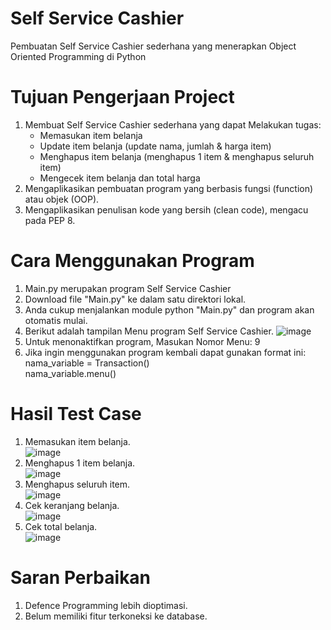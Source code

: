 # Self Service Cashier
Pembuatan Self Service Cashier sederhana yang menerapkan Object Oriented Programming di Python

# Tujuan Pengerjaan Project
1. Membuat Self Service Cashier sederhana yang dapat Melakukan tugas:
   - Memasukan item belanja
   - Update item belanja (update nama, jumlah & harga item)
   - Menghapus item belanja (menghapus 1 item & menghapus seluruh item)
   - Mengecek item belanja dan total harga
2. Mengaplikasikan pembuatan program yang berbasis fungsi (function) atau objek (OOP).
3. Mengaplikasikan penulisan kode yang bersih (clean code), mengacu pada PEP 8.

# Cara Menggunakan Program
1. Main.py merupakan program Self Service Cashier
2. Download file "Main.py" ke dalam satu direktori lokal.
3. Anda cukup menjalankan module python "Main.py" dan program akan otomatis mulai.
4. Berikut adalah tampilan Menu program Self Service Cashier.
![image](https://github.com/Hawino/kasir-sederhana/assets/160495569/cce8cf56-54eb-48b0-8644-090ac798d13f)
5. Untuk menonaktifkan program, Masukan Nomor Menu: 9
6. Jika ingin menggunakan program kembali dapat gunakan format ini: <br>
   nama_variable = Transaction() <br>
   nama_variable.menu()

# Hasil Test Case
1. Memasukan item belanja.<br>
   ![image](https://github.com/Hawino/kasir-sederhana/assets/160495569/aecd9ff1-a8f9-41bc-be00-6743bed1f0f5)<br>
2. Menghapus 1 item belanja.<br>
   ![image](https://github.com/Hawino/kasir-sederhana/assets/160495569/5711e8c2-5c38-407f-9a55-ee635601a954)<br>
3. Menghapus seluruh item.<br>
   ![image](https://github.com/Hawino/kasir-sederhana/assets/160495569/9bbbd41f-4015-4dae-801a-2ea1aa04e969)<br>
4. Cek keranjang belanja.<br>
   ![image](https://github.com/Hawino/kasir-sederhana/assets/160495569/0e3b4475-bd94-4665-a1d9-d1c7f1e9e6b1)<br>
5. Cek total belanja.<br>
   ![image](https://github.com/Hawino/kasir-sederhana/assets/160495569/abc5403f-91e9-460f-b2a7-7b0321a4d21c)<br>

# Saran Perbaikan
1. Defence Programming lebih dioptimasi.
2. Belum memiliki fitur terkoneksi ke database.



